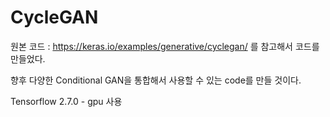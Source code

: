 # CycleGAN

원본 코드 : https://keras.io/examples/generative/cyclegan/ 
를 참고해서 코드를 만들었다.

향후 다양한 Conditional GAN을 통합해서 사용할 수 있는 code를 만들 것이다.

Tensorflow 2.7.0 - gpu 사용
